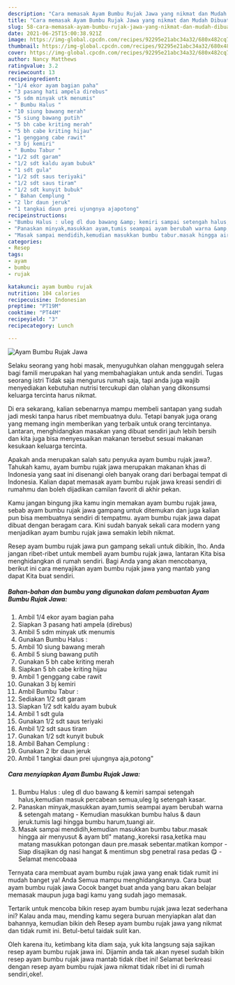 ```yaml
---
description: "Cara memasak Ayam Bumbu Rujak Jawa yang nikmat dan Mudah Dibuat"
title: "Cara memasak Ayam Bumbu Rujak Jawa yang nikmat dan Mudah Dibuat"
slug: 58-cara-memasak-ayam-bumbu-rujak-jawa-yang-nikmat-dan-mudah-dibuat
date: 2021-06-25T15:00:38.921Z
image: https://img-global.cpcdn.com/recipes/92295e21abc34a32/680x482cq70/ayam-bumbu-rujak-jawa-foto-resep-utama.jpg
thumbnail: https://img-global.cpcdn.com/recipes/92295e21abc34a32/680x482cq70/ayam-bumbu-rujak-jawa-foto-resep-utama.jpg
cover: https://img-global.cpcdn.com/recipes/92295e21abc34a32/680x482cq70/ayam-bumbu-rujak-jawa-foto-resep-utama.jpg
author: Nancy Matthews
ratingvalue: 3.2
reviewcount: 13
recipeingredient:
- "1/4 ekor ayam bagian paha"
- "3 pasang hati ampela direbus"
- "5 sdm minyak utk menumis"
- " Bumbu Halus "
- "10 siung bawang merah"
- "5 siung bawang putih"
- "5 bh cabe kriting merah"
- "5 bh cabe kriting hijau"
- "1 genggang cabe rawit"
- "3 bj kemiri"
- " Bumbu Tabur "
- "1/2 sdt garam"
- "1/2 sdt kaldu ayam bubuk"
- "1 sdt gula"
- "1/2 sdt saus teriyaki"
- "1/2 sdt saus tiram"
- "1/2 sdt kunyit bubuk"
- " Bahan Cemplung "
- "2 lbr daun jeruk"
- "1 tangkai daun prei ujungnya ajapotong"
recipeinstructions:
- "Bumbu Halus : uleg dl duo bawang &amp; kemiri sampai setengah halus,kemudian masuk percabean semua,uleg lg setengah kasar."
- "Panaskan minyak,masukkan ayam,tumis seampai ayam berubah warna &amp; setengah matang Kemudian masukkan bumbu halus &amp; daun jeruk.tumis lagi hingga bumbu harum,tuangi air."
- "Masak sampai mendidih,kemudian masukkan bumbu tabur.masak hingga air menyusut &amp; ayam btl&#34; matang.,koreksi rasa,ketika mau matang masukkan potongan daun pre.masak sebentar.matikan kompor Siap disajikan dg nasi hangat &amp; mentimun sbg penetral rasa pedas 😋 Selamat mencobaaa"
categories:
- Resep
tags:
- ayam
- bumbu
- rujak

katakunci: ayam bumbu rujak 
nutrition: 104 calories
recipecuisine: Indonesian
preptime: "PT19M"
cooktime: "PT44M"
recipeyield: "3"
recipecategory: Lunch

---
```



![Ayam Bumbu Rujak Jawa](https://img-global.cpcdn.com/recipes/92295e21abc34a32/680x482cq70/ayam-bumbu-rujak-jawa-foto-resep-utama.jpg)

Selaku seorang yang hobi masak, menyuguhkan olahan menggugah selera bagi famili merupakan hal yang membahagiakan untuk anda sendiri. Tugas seorang istri Tidak saja mengurus rumah saja, tapi anda juga wajib menyediakan kebutuhan nutrisi tercukupi dan olahan yang dikonsumsi keluarga tercinta harus nikmat.

Di era  sekarang, kalian sebenarnya mampu membeli santapan yang sudah jadi meski tanpa harus ribet membuatnya dulu. Tetapi banyak juga orang yang memang ingin memberikan yang terbaik untuk orang tercintanya. Lantaran, menghidangkan masakan yang dibuat sendiri jauh lebih bersih dan kita juga bisa menyesuaikan makanan tersebut sesuai makanan kesukaan keluarga tercinta. 



Apakah anda merupakan salah satu penyuka ayam bumbu rujak jawa?. Tahukah kamu, ayam bumbu rujak jawa merupakan makanan khas di Indonesia yang saat ini disenangi oleh banyak orang dari berbagai tempat di Indonesia. Kalian dapat memasak ayam bumbu rujak jawa kreasi sendiri di rumahmu dan boleh dijadikan camilan favorit di akhir pekan.

Kamu jangan bingung jika kamu ingin memakan ayam bumbu rujak jawa, sebab ayam bumbu rujak jawa gampang untuk ditemukan dan juga kalian pun bisa membuatnya sendiri di tempatmu. ayam bumbu rujak jawa dapat dibuat dengan beragam cara. Kini sudah banyak sekali cara modern yang menjadikan ayam bumbu rujak jawa semakin lebih nikmat.

Resep ayam bumbu rujak jawa pun gampang sekali untuk dibikin, lho. Anda jangan ribet-ribet untuk membeli ayam bumbu rujak jawa, lantaran Kita bisa menghidangkan di rumah sendiri. Bagi Anda yang akan mencobanya, berikut ini cara menyajikan ayam bumbu rujak jawa yang mantab yang dapat Kita buat sendiri.

<!--inarticleads1-->

##### Bahan-bahan dan bumbu yang digunakan dalam pembuatan Ayam Bumbu Rujak Jawa:

1. Ambil 1/4 ekor ayam bagian paha
1. Siapkan 3 pasang hati ampela (direbus)
1. Ambil 5 sdm minyak utk menumis
1. Gunakan  Bumbu Halus :
1. Ambil 10 siung bawang merah
1. Ambil 5 siung bawang putih
1. Gunakan 5 bh cabe kriting merah
1. Siapkan 5 bh cabe kriting hijau
1. Ambil 1 genggang cabe rawit
1. Gunakan 3 bj kemiri
1. Ambil  Bumbu Tabur :
1. Sediakan 1/2 sdt garam
1. Siapkan 1/2 sdt kaldu ayam bubuk
1. Ambil 1 sdt gula
1. Gunakan 1/2 sdt saus teriyaki
1. Ambil 1/2 sdt saus tiram
1. Gunakan 1/2 sdt kunyit bubuk
1. Ambil  Bahan Cemplung :
1. Gunakan 2 lbr daun jeruk
1. Ambil 1 tangkai daun prei ujungnya aja,potong&#34;




<!--inarticleads2-->

##### Cara menyiapkan Ayam Bumbu Rujak Jawa:

1. Bumbu Halus : uleg dl duo bawang &amp; kemiri sampai setengah halus,kemudian masuk percabean semua,uleg lg setengah kasar.
1. Panaskan minyak,masukkan ayam,tumis seampai ayam berubah warna &amp; setengah matang - Kemudian masukkan bumbu halus &amp; daun jeruk.tumis lagi hingga bumbu harum,tuangi air.
1. Masak sampai mendidih,kemudian masukkan bumbu tabur.masak hingga air menyusut &amp; ayam btl&#34; matang.,koreksi rasa,ketika mau matang masukkan potongan daun pre.masak sebentar.matikan kompor - Siap disajikan dg nasi hangat &amp; mentimun sbg penetral rasa pedas 😋 - Selamat mencobaaa




Ternyata cara membuat ayam bumbu rujak jawa yang enak tidak rumit ini mudah banget ya! Anda Semua mampu menghidangkannya. Cara buat ayam bumbu rujak jawa Cocok banget buat anda yang baru akan belajar memasak maupun juga bagi kamu yang sudah jago memasak.

Tertarik untuk mencoba bikin resep ayam bumbu rujak jawa lezat sederhana ini? Kalau anda mau, mending kamu segera buruan menyiapkan alat dan bahannya, kemudian bikin deh Resep ayam bumbu rujak jawa yang nikmat dan tidak rumit ini. Betul-betul taidak sulit kan. 

Oleh karena itu, ketimbang kita diam saja, yuk kita langsung saja sajikan resep ayam bumbu rujak jawa ini. Dijamin anda tak akan nyesel sudah bikin resep ayam bumbu rujak jawa mantab tidak ribet ini! Selamat berkreasi dengan resep ayam bumbu rujak jawa nikmat tidak ribet ini di rumah sendiri,oke!.

